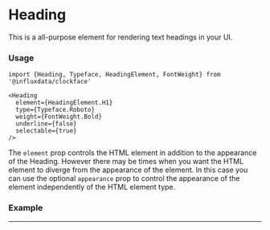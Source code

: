 # Heading

This is a all-purpose element for rendering text headings in your UI. 

### Usage
```tsx
import {Heading, Typeface, HeadingElement, FontWeight} from '@influxdata/clockface'
```
```tsx
<Heading
  element={HeadingElement.H1}
  type={Typeface.Roboto}
  weight={FontWeight.Bold}
  underline={false}
  selectable={true}
/>
```

The `element` prop controls the HTML element in addition to the appearance of the Heading. However there may be times when you want the HTML element to diverge from the appearance of the element. In this case you can use the optional `appearance` prop to control the appearance of the element independently of the HTML element type.

### Example
<!-- STORY -->

---

<!-- STORY HIDE START -->

<!-- STORY HIDE END -->

<!-- PROPS -->
